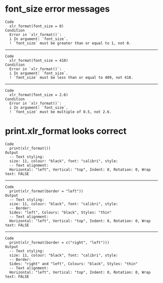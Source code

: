 # font_size error messages

    Code
      xlr_format(font_size = 0)
    Condition
      Error in `xlr_format()`:
      i In argument: `font_size`.
      ! `font_size` must be greater than or equal to 1, not 0.

---

    Code
      xlr_format(font_size = 410)
    Condition
      Error in `xlr_format()`:
      i In argument: `font_size`.
      ! `font_size` must be less than or equal to 409, not 410.

---

    Code
      xlr_format(font_size = 2.6)
    Condition
      Error in `xlr_format()`:
      i In argument: `font_size`.
      ! `font_size` must be multiple of 0.5, not 2.6.

# print.xlr_format looks correct

    Code
      print(xlr_format())
    Output
      -- Text styling:
      size: 11, colour: "black", font: "calibri", style:
      -- Text alignment:
      Horizontal: "left", Vertical: "top", Indent: 0, Rotation: 0, Wrap text: FALSE

---

    Code
      print(xlr_format(border = "left"))
    Output
      -- Text styling:
      size: 11, colour: "black", font: "calibri", style:
      -- Border:
      Sides: "left", Colours: "black", Styles: "thin"
      -- Text alignment:
      Horizontal: "left", Vertical: "top", Indent: 0, Rotation: 0, Wrap text: FALSE

---

    Code
      print(xlr_format(border = c("right", "left")))
    Output
      -- Text styling:
      size: 11, colour: "black", font: "calibri", style:
      -- Border:
      Sides: "right" and "left", Colours: "black", Styles: "thin"
      -- Text alignment:
      Horizontal: "left", Vertical: "top", Indent: 0, Rotation: 0, Wrap text: FALSE

